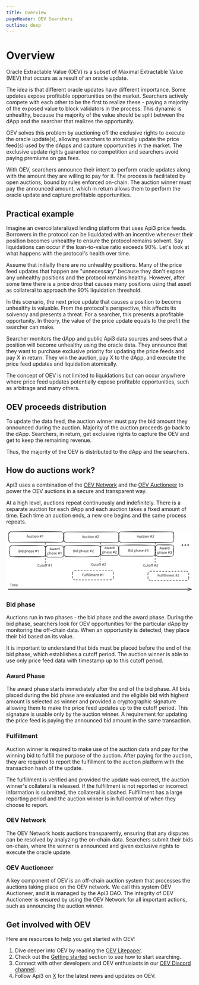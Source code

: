 ```yaml
---
title: Overview
pageHeader: OEV Searchers
outline: deep
---
```


<PageHeader/>

# Overview

Oracle Extractable Value (OEV) is a subset of Maximal Extractable Value (MEV) that occurs as a result of an oracle update.

The idea is that different oracle updates have different importance.
Some updates expose profitable opportunities on the market. Searchers actively compete
with each other to be the first to realize these - paying a majority of the exposed value
to block validators in the process. This dynamic is unhealthy, because the
majority of the value should be split between the dApp and the searcher that
realizes the opportunity.

OEV solves this problem by auctioning off the exclusive rights to execute the
oracle update(s), allowing searchers to atomically update the price feed(s) used
by the dApps and capture opportunities in the market. The exclusive update
rights guarantee no competition and searchers avoid paying premiums on gas fees.

With OEV, searchers announce their intent to perform oracle updates along with
the amount they are willing to pay for it. The process is facilitated by open auctions,
bound by rules enforced on-chain. The auction winner must pay the announced
amount, which in return allows them to perform the oracle update and capture
profitable opportunities.

## Practical example

Imagine an overcollateralized lending platform that uses Api3 price feeds.
Borrowers in the protocol can be liquidated with an incentive whenever their
position becomes unhealthy to ensure the protocol remains solvent. Say
liquidations can occur if the loan-to-value ratio exceeds 90%. Let's look at
what happens with the protocol's health over time.

Assume that initially there are no unhealthy positions. Many of the price feed
updates that happen are "unnecessary" because they don't expose any unhealthy
positions and the protocol remains healthy. However, after some time there is a
price drop that causes many positions using that asset as collateral to approach
the 90% liquidation threshold.

In this scenario, the next price update that causes a position to become
unhealthy is valuable. From the protocol's perspective, this affects its
solvency and presents a threat. For a searcher, this presents a
profitable opportunity. In theory, the value of the price update equals to the
profit the searcher can make.

Searcher monitors the dApp and public Api3 data sources and sees that a position will become unhealthy
using the oracle data. They announce that they want to purchase exclusive
priority for updating the price feeds and pay X in return. They win the auction,
pay X to the dApp, and execute the price feed updates and liquidation
atomically.

The concept of OEV is not limited to liquidations but can occur anywhere where
price feed updates potentially expose profitable opportunities, such as
arbitrage and many others.

## OEV proceeds distribution

To update the data feed, the auction winner must pay the bid amount they
announced during the auction. Majority of the auction proceeds go back to the dApp. Searchers, in return, get exclusive rights to capture
the OEV and get to keep the remaining revenue.

Thus, the majority of the OEV is distributed to the dApp and the
searchers.

## How do auctions work?

Api3 uses a combination of the [OEV Network](#oev-network) and the
[OEV Auctioneer](#oev-auctioneer) to power the OEV auctions in a secure and
transparent way.

At a high level, auctions repeat continuously and indefinitely. There is a
separate auction for each dApp and each auction takes a fixed amount of time. Each time an auction ends, a new one begins and the same process
repeats.

<!-- NOTE: Source = https://excalidraw.com/#json=VHSz5AhV0HA88hUvabVJv,AhhEkjO7HE_4MOqbkrBGsw -->
<img src="./auctions-overview.svg" />

### Bid phase

Auctions run in two phases - the bid phase and the award phase. During the
bid phase, searchers look for OEV opportunities for the particular dApp
by monitoring the off-chain data. When an opportunity is detected, they
place their bid based on its value.

It is important to understand that bids must be placed before the end of the bid phase, which establishes a cutoff period. The auction winner is able to use only price feed data with timestamp up to this cutoff period.

### Award Phase

The award phase starts immediately after the end of the bid phase. All bids placed during the bid phase are evaluated and the eligible bid with highest amount is selected as winner and provided a cryptographic signature allowing them to make the price feed updates up to the cutoff period. This signature is usable only by the auction winner. A requirement for updating the price feed is paying the announced bid amount in the same transaction.

### Fulfillment

Auction winner is required to make use of the auction data and pay for the winning bid to fulfill the purpose of the auction. After paying for the auction, they are required to report the fulfillment to the auction platform with the transaction hash of the update.

The fulfillment is verified and provided the update was correct, the auction winner's collateral is released. If the fulfillment is not reported or incorrect information is submitted, the collateral is slashed. Fulfillment has a large reporting period and the auction winner is in full control of when they choose to report.

### OEV Network

The OEV Network hosts auctions transparently, ensuring that any disputes can be
resolved by analyzing the on-chain data. Searchers submit their bids on-chain,
where the winner is announced and given exclusive rights to execute the oracle
update.

### OEV Auctioneer

A key component of OEV is an off-chain auction system that processes the
auctions taking place on the OEV network. We call this system OEV Auctioneer,
and it is managed by the Api3 DAO. The integrity of OEV Auctioneer is ensured by
using the OEV Network for all important actions, such as announcing the auction
winner.

## Get involved with OEV

Here are resources to help you get started with OEV:

1. Dive deeper into OEV by reading the
   [OEV Litepaper](https://raw.githubusercontent.com/api3dao/oev-litepaper/main/oev-litepaper.pdf).
2. Check out the [Getting started](/oev-searchers/in-depth/) section to see how
   to start searching.
3. Connect with other developers and OEV enthusiasts in our
   [OEV Discord channel](https://discord.com/channels/758003776174030948/1062909222347603989).
4. Follow Api3 on [X](https://x.com/api3dao) for the latest news and updates on
   OEV.

